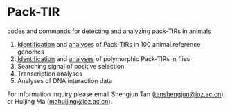 # Pack-TIR
codes and commands for detecting and analyzing pack-TIRs in animals
1. [Identification](Pack-TIR_reference_genomes) and [analyses](simulation_for_microhomology) of Pack-TIRs in 100 animal reference genomes
2. [Identification](Pack-TIR_flies) and [analyses](phylogenetic_tree/) of polymorphic Pack-TIRs in flies
3. Searching signal of positive selection
4. Transcription analyses
5. Analyses of DNA interaction data

For information inquiry please email Shengjun Tan (tanshengjun@ioz.ac.cn), or Huijing Ma (mahuijing@ioz.ac.cn).
